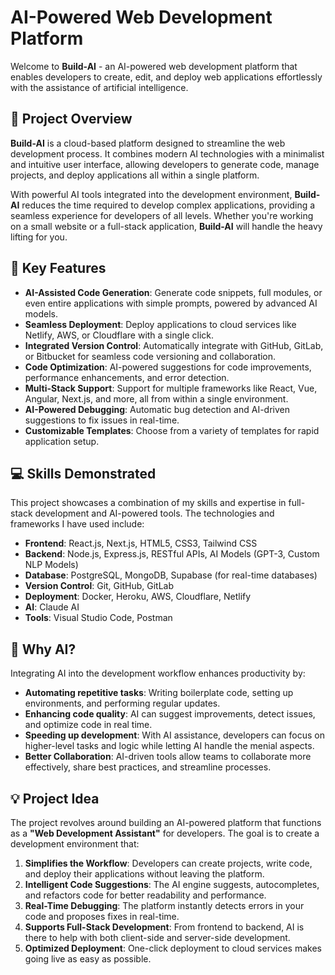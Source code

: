 # AI-Powered Web Development Platform

Welcome to **Build-AI** - an AI-powered web development platform that enables developers to create, edit, and deploy web applications effortlessly with the assistance of artificial intelligence.

## 🚀 Project Overview

**Build-AI** is a cloud-based platform designed to streamline the web development process. It combines modern AI technologies with a minimalist and intuitive user interface, allowing developers to generate code, manage projects, and deploy applications all within a single platform. 

With powerful AI tools integrated into the development environment, **Build-AI** reduces the time required to develop complex applications, providing a seamless experience for developers of all levels. Whether you're working on a small website or a full-stack application, **Build-AI** will handle the heavy lifting for you.

## 🧠 Key Features

- **AI-Assisted Code Generation**: Generate code snippets, full modules, or even entire applications with simple prompts, powered by advanced AI models.
- **Seamless Deployment**: Deploy applications to cloud services like Netlify, AWS, or Cloudflare with a single click.
- **Integrated Version Control**: Automatically integrate with GitHub, GitLab, or Bitbucket for seamless code versioning and collaboration.
- **Code Optimization**: AI-powered suggestions for code improvements, performance enhancements, and error detection.
- **Multi-Stack Support**: Support for multiple frameworks like React, Vue, Angular, Next.js, and more, all from within a single environment.
- **AI-Powered Debugging**: Automatic bug detection and AI-driven suggestions to fix issues in real-time.
- **Customizable Templates**: Choose from a variety of templates for rapid application setup.

## 💻 Skills Demonstrated

This project showcases a combination of my skills and expertise in full-stack development and AI-powered tools. The technologies and frameworks I have used include:

- **Frontend**: React.js, Next.js, HTML5, CSS3, Tailwind CSS
- **Backend**: Node.js, Express.js, RESTful APIs, AI Models (GPT-3, Custom NLP Models)
- **Database**: PostgreSQL, MongoDB, Supabase (for real-time databases)
- **Version Control**: Git, GitHub, GitLab
- **Deployment**: Docker, Heroku, AWS, Cloudflare, Netlify
- **AI**: Claude AI
- **Tools**: Visual Studio Code, Postman

## 🌟 Why AI?

Integrating AI into the development workflow enhances productivity by:

- **Automating repetitive tasks**: Writing boilerplate code, setting up environments, and performing regular updates.
- **Enhancing code quality**: AI can suggest improvements, detect issues, and optimize code in real time.
- **Speeding up development**: With AI assistance, developers can focus on higher-level tasks and logic while letting AI handle the menial aspects.
- **Better Collaboration**: AI-driven tools allow teams to collaborate more effectively, share best practices, and streamline processes.

## 💡 Project Idea

The project revolves around building an AI-powered platform that functions as a **"Web Development Assistant"** for developers. The goal is to create a development environment that:

1. **Simplifies the Workflow**: Developers can create projects, write code, and deploy their applications without leaving the platform.
2. **Intelligent Code Suggestions**: The AI engine suggests, autocompletes, and refactors code for better readability and performance.
3. **Real-Time Debugging**: The platform instantly detects errors in your code and proposes fixes in real-time.
4. **Supports Full-Stack Development**: From frontend to backend, AI is there to help with both client-side and server-side development.
5. **Optimized Deployment**: One-click deployment to cloud services makes going live as easy as possible.
